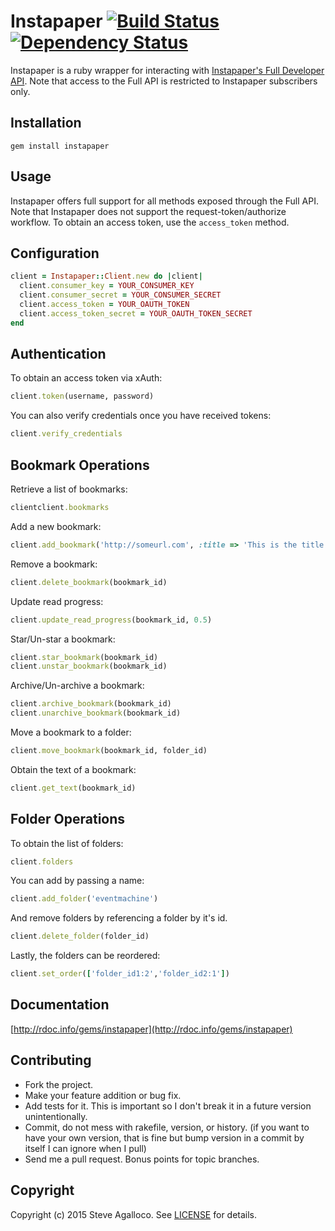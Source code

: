 # Instapaper [![Build Status](https://secure.travis-ci.org/stve/instapaper.png?branch=master)][travis] [![Dependency Status](https://gemnasium.com/stve/instapaper.png?travis)][gemnasium]

[travis]: http://travis-ci.org/stve/instapaper
[gemnasium]: https://gemnasium.com/stve/instapaper


Instapaper is a ruby wrapper for interacting with [Instapaper's Full Developer API](http://www.instapaper.com/api/full).  Note that access to the Full API is restricted to Instapaper subscribers only.

## Installation

    gem install instapaper

## Usage

Instapaper offers full support for all methods exposed through the Full API.  Note that Instapaper does not support the request-token/authorize workflow.  To obtain an access token, use the `access_token` method.

## Configuration

```ruby
client = Instapaper::Client.new do |client|
  client.consumer_key = YOUR_CONSUMER_KEY
  client.consumer_secret = YOUR_CONSUMER_SECRET
  client.access_token = YOUR_OAUTH_TOKEN
  client.access_token_secret = YOUR_OAUTH_TOKEN_SECRET
end
```

## Authentication

To obtain an access token via xAuth:

```ruby
client.token(username, password)
```

You can also verify credentials once you have received tokens:

```ruby
client.verify_credentials
```

## Bookmark Operations

Retrieve a list of bookmarks:

```ruby
clientclient.bookmarks
```

Add a new bookmark:

```ruby
client.add_bookmark('http://someurl.com', :title => 'This is the title', :description => 'This is the description')
```

Remove a bookmark:

```ruby
client.delete_bookmark(bookmark_id)
```

Update read progress:

```ruby
client.update_read_progress(bookmark_id, 0.5)
```

Star/Un-star a bookmark:

```ruby
client.star_bookmark(bookmark_id)
client.unstar_bookmark(bookmark_id)
```

Archive/Un-archive a bookmark:

```ruby
client.archive_bookmark(bookmark_id)
client.unarchive_bookmark(bookmark_id)
```

Move a bookmark to a folder:

```ruby
client.move_bookmark(bookmark_id, folder_id)
```

Obtain the text of a bookmark:

```ruby
client.get_text(bookmark_id)
```

## Folder Operations


To obtain the list of folders:

```ruby
client.folders
```

You can add by passing a name:

```ruby
client.add_folder('eventmachine')
```

And remove folders by referencing a folder by it's id.

```ruby
client.delete_folder(folder_id)
```

Lastly, the folders can be reordered:

```ruby
client.set_order(['folder_id1:2','folder_id2:1'])
```

## Documentation

[http://rdoc.info/gems/instapaper](http://rdoc.info/gems/instapaper)

## Contributing

* Fork the project.
* Make your feature addition or bug fix.
* Add tests for it. This is important so I don't break it in a
  future version unintentionally.
* Commit, do not mess with rakefile, version, or history.
  (if you want to have your own version, that is fine but bump version in a commit by itself I can ignore when I pull)
* Send me a pull request. Bonus points for topic branches.

## Copyright

Copyright (c) 2015 Steve Agalloco. See [LICENSE](https://github.com/stve/instapaper/blob/master/LICENSE.md) for details.
